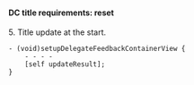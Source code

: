 #### DC title requirements: reset

5\. Title update at the start.

```objc
- (void)setupDelegateFeedbackContainerView {
    - - - -
    [self updateResult];
}
```

